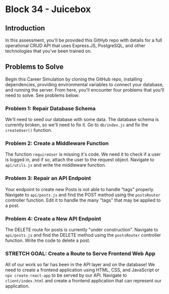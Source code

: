 # Block 34 - Juicebox

## Introduction

In this assessment, you'll be provided this GitHyb repo with details for a full operational CRUD API that uses Express.JS, PostgreSQL, and other technologies that you've been trained on. 

## Problems to Solve

Begin this Career Simulation by cloning the GitHub repo, installing dependencies, providing environmental variables to connect your database, and running the server. From here, you'll encounter four problems that you'll need to solve. See problems below:

### Problem 1: Repair Database Schema

We'll need to seed our database with some data. The database schema is currently broken, so we'll need to fix it. Go to `db/index.js` and fix the `createUser()` function.

### Problem 2: Create a Middleware Function

The function `requireUser` is missing it's code. We need it to check if a user is logged in, and if so, attach the user to the request object. Navigate to `api/utils.js` and write the middleware function.

### Problem 3: Repair an API Endpoint

Your endpoint to create new Posts is not able to handle "tags" properly. Navigate to `api/posts.js` and find the POST method using the `postsRouter` controller function. Edit it to handle the many "tags" that may be applied to a post.

### Problem 4: Create a New API Endpoint

The DELETE route for posts is currently "under construction". Navigate to `api/posts.js` and find the DELETE method using the `postsRouter` controller function. Write the code to delete a post.

### STRETCH GOAL: Create a Route to Serve Frontend Web App

All of our work so far has been in the API layer and on the database! We need to create a frontend application using HTML, CSS, and JavaScript or `npx create-react-app` to be served by our API. Navigate to `client/index.html` and create a frontend application that can represent our application. 
